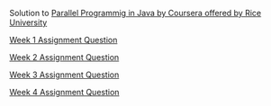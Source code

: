 Solution to [Parallel Programmig in Java by Coursera offered by Rice University](https://www.coursera.org/learn/parallel-programming-in-java)

[Week 1 Assignment Question](https://www.coursera.org/learn/parallel-programming-in-java/supplement/aXTS6/mini-project-1-reciprocal-array-sum-using-the-java-fork-join-framework)

[Week 2 Assignment Question](https://www.coursera.org/learn/parallel-programming-in-java/supplement/UfGDN/mini-project-2-analyzing-student-statistics-using-java-parallel-streams)

[Week 3 Assignment Question](https://www.coursera.org/learn/parallel-programming-in-java/supplement/PRuxj/mini-project-3-parallelizing-matrix-matrix-multiply-using-loop-parallelism)

[Week 4 Assignment Question](https://www.coursera.org/learn/parallel-programming-in-java/supplement/j9xiZ/mini-project-4-using-phasers-to-optimize-data-parallel-applications)
